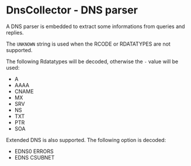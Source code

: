 # DnsCollector - DNS parser

A DNS parser is embedded to extract some informations from queries and replies.

The `UNKNOWN` string is used when the RCODE or RDATATYPES are not supported.

The following Rdatatypes will be decoded, otherwise the `-` value will be used:
- A
- AAAA
- CNAME
- MX
- SRV
- NS
- TXT
- PTR
- SOA

Extended DNS is also supported. The following option is decoded:
- EDNS0 ERRORS
- EDNS CSUBNET